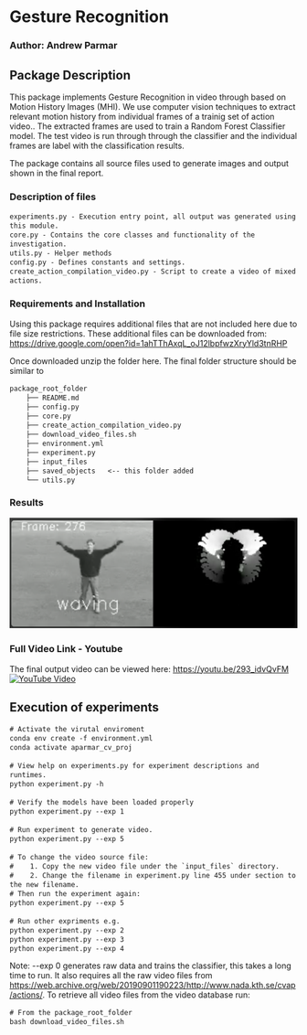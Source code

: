 # Gesture Recognition

### Author: Andrew Parmar

## Package Description
This package implements Gesture Recognition in video through based on Motion History Images (MHI).
We use computer vision techniques to extract relevant motion history from individual frames of a trainig set of action video..
The extracted frames are used to train a Random Forest Classifier model. The test video is run through through the classifier and
the individual frames are label with the classification results.

The package contains all source files used to generate images and output shown in the final report.


### Description of files

    experiments.py - Execution entry point, all output was generated using this module.
    core.py - Contains the core classes and functionality of the investigation.
    utils.py - Helper methods
    config.py - Defines constants and settings.
    create_action_compilation_video.py - Script to create a video of mixed actions.


### Requirements and Installation

Using this package requires additional files that are not included here due to file size restrictions.
These additional files can be downloaded from:
<https://drive.google.com/open?id=1ahTThAxqL_oJ12lbpfwzXryYld3tnRHP>

Once downloaded unzip the folder here. The final folder structure should be similar to

    package_root_folder
        ├── README.md
        ├── config.py
        ├── core.py
        ├── create_action_compilation_video.py
        ├── download_video_files.sh
        ├── environment.yml
        ├── experiment.py
        ├── input_files
        ├── saved_objects   <-- this folder added
        └── utils.py


### Results
![detection-wave](https://github.com/andrewparmar/gesture-recognition/blob/main/detection-waving.png?raw=true)

### Full Video Link - Youtube


The final output video can be viewed here: <https://youtu.be/293_idvQvFM>
[![YouTube Video](https://img.youtube.com/vi/293_idvQvFM/0.jpg)](https://youtu.be/293_idvQvFM)



## Execution of experiments

    # Activate the virutal enviroment
    conda env create -f environment.yml
    conda activate aparmar_cv_proj

    # View help on experiments.py for experiment descriptions and runtimes.
    python experiment.py -h

    # Verify the models have been loaded properly
    python experiment.py --exp 1

    # Run experiment to generate video.
    python experiment.py --exp 5

    # To change the video source file:
    #    1. Copy the new video file under the `input_files` directory.
    #    2. Change the filename in experiment.py line 455 under section to the new filename.
    # Then run the experiment again:
    python experiment.py --exp 5

    # Run other expriments e.g.
    python experiment.py --exp 2
    python experiment.py --exp 3
    python experiment.py --exp 4

Note: --exp 0 generates raw data and trains the classifier, this takes a long time to run.
It also requires all the raw video files from <https://web.archive.org/web/20190901190223/http://www.nada.kth.se/cvap/actions/>.
To retrieve all video files from the video database run:

    # From the package_root_folder
    bash download_video_files.sh
